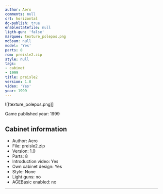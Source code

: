 ```yaml
---
author: Aero
comments: null
crt: horizontal
dg-publish: true
enablestatefile: null
ligth-gun: 'false'
marquee: texture_polepos.png
md5sum: null
model: 'Yes'
parts: 8
rom: preisle2.zip
style: null
tags:
- cabinet
- 1999
title: preisle2
version: 1.0
video: 'Yes'
year: 1999
---
```


![[texture_polepos.png]]

Game published year: 1999

## Cabinet information

- Author: Aero
- File: preisle2.zip
- Version: 1.0
- Parts: 8
- Introduction video: Yes
- Own cabinet design: Yes
- Style: None
- Light guns: no
- AGEBasic enabled: no

---
